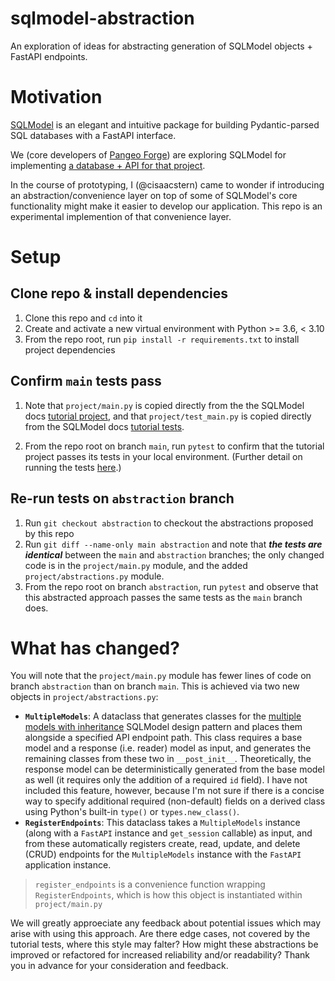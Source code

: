# sqlmodel-abstraction

An exploration of ideas for abstracting generation of SQLModel objects + FastAPI endpoints.

# Motivation

[SQLModel](https://sqlmodel.tiangolo.com) is an elegant and intuitive package for building Pydantic-parsed SQL databases with a FastAPI interface.

We (core developers of [Pangeo Forge](https://pangeo-forge.readthedocs.io/en/latest/)) are exploring SQLModel for implementing [a database + API for that project](https://github.com/pangeo-forge/roadmap/pull/31).

In the course of prototyping, I (@cisaacstern) came to wonder if introducing an abstraction/convenience layer on top of some of SQLModel's core functionality might make it easier to develop our application. This repo is an experimental implemention of that convenience layer. 

# Setup

## Clone repo & install dependencies

1. Clone this repo and `cd` into it
2. Create and activate a new virtual environment with Python >= 3.6, < 3.10 
3. From the repo root, run `pip install -r requirements.txt` to install project dependencies

## Confirm `main` tests pass

1. Note that `project/main.py` is copied directly from the the SQLModel docs [tutorial project](https://sqlmodel.tiangolo.com/tutorial/fastapi/tests/#fastapi-application), and that `project/test_main.py` is copied directly from the SQLModel docs [tutorial tests](https://sqlmodel.tiangolo.com/tutorial/fastapi/tests/#add-the-rest-of-the-tests).

2. From the repo root on branch `main`, run `pytest` to confirm that the tutorial project passes its tests in your local environment. (Further detail on running the tests [here](https://sqlmodel.tiangolo.com/tutorial/fastapi/tests/#run-the-tests).)

## Re-run tests on `abstraction` branch

1. Run `git checkout abstraction` to checkout the abstractions proposed by this repo
2. Run `git diff --name-only main abstraction` and note that _**the tests are identical**_ between the `main` and `abstraction` branches; the only changed code is in the `project/main.py` module, and the added `project/abstractions.py` module.
3. From the repo root on branch `abstraction`, run `pytest` and observe that this abstracted approach passes the same tests as the `main` branch does.

# What has changed?

You will note that the `project/main.py` module has fewer lines of code on branch `abstraction` than on branch `main`. This is achieved via two new objects in `project/abstractions.py`:

- **`MultipleModels`**: A dataclass that generates classes for the [multiple models with inheritance](https://sqlmodel.tiangolo.com/tutorial/fastapi/multiple-models/#multiple-models-with-inheritance) SQLModel design pattern and places them alongside a specified API endpoint path. This class requires a base model and a response (i.e. reader) model as input, and generates the remaining classes from these two in `__post_init__`. Theoretically, the response model can be deterministically generated from the base model as well (it requires only the addition of a required `id` field). I have not included this feature, however, because I'm not sure if there is a concise way to specify additional required (non-default) fields on a derived class using Python's built-in `type()` or `types.new_class()`.
- **`RegisterEndpoints`**: This dataclass takes a `MultipleModels` instance (along with a `FastAPI` instance and `get_session` callable) as input, and from these automatically registers create, read, update, and delete (CRUD) endpoints for the `MultipleModels` instance with the `FastAPI` application instance.

> `register_endpoints` is a convenience function wrapping `RegisterEndpoints`, which is how this object is instantiated within `project/main.py`

We will greatly approeciate any feedback about potential issues which may arise with using this approach. Are there edge cases, not covered by the tutorial tests, where this style may falter? How might these abstractions be improved or refactored for increased reliability and/or readability? Thank you in advance for your consideration and feedback.
